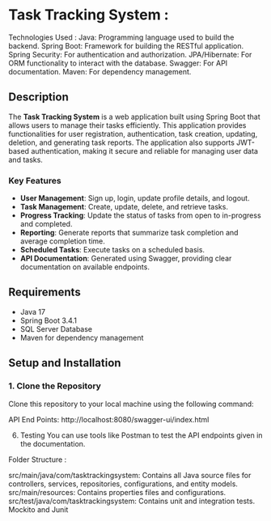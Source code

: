 # Task Tracking System :

Technologies Used :
Java: Programming language used to build the backend.
Spring Boot: Framework for building the RESTful application.
Spring Security: For authentication and authorization.
JPA/Hibernate: For ORM functionality to interact with the database.
Swagger: For API documentation.
Maven: For dependency management.

## Description
The **Task Tracking System** is a web application built using Spring Boot that allows users to manage their tasks efficiently. This application provides functionalities for user registration, authentication, task creation, updating, deletion, and generating task reports. The application also supports JWT-based authentication, making it secure and reliable for managing user data and tasks.

### Key Features
- **User Management**: Sign up, login, update profile details, and logout.
- **Task Management**: Create, update, delete, and retrieve tasks.
- **Progress Tracking**: Update the status of tasks from open to in-progress and completed.
- **Reporting**: Generate reports that summarize task completion and average completion time.
- **Scheduled Tasks**: Execute tasks on a scheduled basis.
- **API Documentation**: Generated using Swagger, providing clear documentation on available endpoints.

## Requirements
- Java 17
- Spring Boot 3.4.1
- SQL Server Database
- Maven for dependency management

## Setup and Installation

### 1. Clone the Repository
Clone this repository to your local machine using the following command:

API End Points:
http://localhost:8080/swagger-ui/index.html

6. Testing
You can use tools like Postman to test the API endpoints given in the documentation.

Folder Structure :

src/main/java/com/tasktrackingsystem: Contains all Java source files for controllers, services, repositories, configurations, and entity models.
src/main/resources: Contains properties files and configurations.
src/test/java/com/tasktrackingsystem: Contains unit and integration tests. Mockito and Junit

